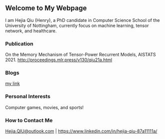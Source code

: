 ## Welcome to My Webpage

I am Hejia Qiu (Henry), a PhD candidate in Computer Science School of the University of Nottingham, currently focus on machine learning, tensor network, and healthcare.

### Publication

On the Memory Mechanism of Tensor-Power Recurrent Models, AISTATS 2021.
http://proceedings.mlr.press/v130/qiu21a.html

### Blogs

[my link](README.md)

### Personal Interests

Computer games, movies, and sports!

### How to Contact Me

Hejia.QIU@outlook.com | https://www.linkedin.com/in/hejia-qiu-87a11111a/